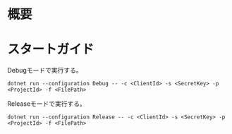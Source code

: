# 概要

# スタートガイド

Debugモードで実行する。
```
dotnet run --configuration Debug -- -c <ClientId> -s <SecretKey> -p <ProjectId> -f <FilePath>
```

Releaseモードで実行する。
```
dotnet run --configuration Release -- -c <ClientId> -s <SecretKey> -p <ProjectId> -f <FilePath>
```
